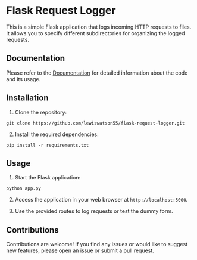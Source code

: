 # Flask Request Logger

This is a simple Flask application that logs incoming HTTP requests to files. It allows you to specify different subdirectories for organizing the logged requests.

## Documentation

Please refer to the [Documentation](https://github.com/lewiswatson55/flask-request-logger/docs.md) for detailed information about the code and its usage.

## Installation

1. Clone the repository:

```shell
git clone https://github.com/lewiswatson55/flask-request-logger.git
```

2. Install the required dependencies:

```shell
pip install -r requirements.txt
```

## Usage

1. Start the Flask application:

```shell
python app.py
```

2. Access the application in your web browser at `http://localhost:5000`.

3. Use the provided routes to log requests or test the dummy form.

## Contributions

Contributions are welcome! If you find any issues or would like to suggest new features, please open an issue or submit a pull request.
